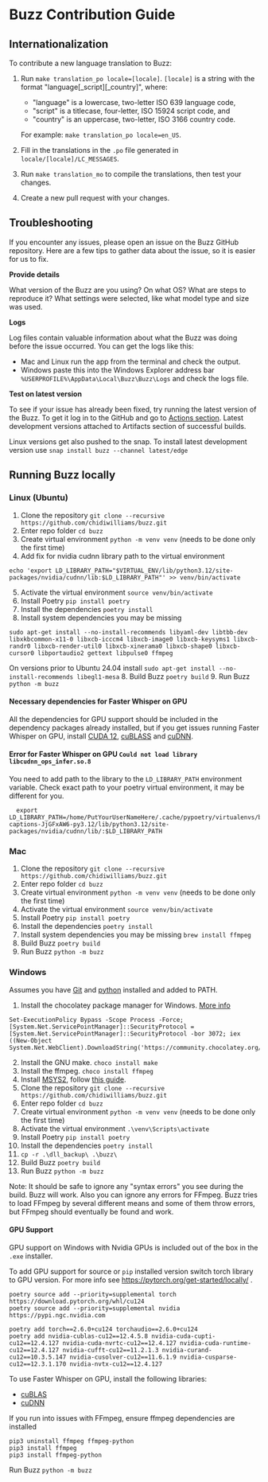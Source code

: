 # Buzz Contribution Guide

## Internationalization

To contribute a new language translation to Buzz:

1. Run `make translation_po locale=[locale]`. `[locale]` is a string with the format "language\[_script\]\[_country\]",
   where:

    - "language" is a lowercase, two-letter ISO 639 language code,
    - "script" is a titlecase, four-letter, ISO 15924 script code, and
    - "country" is an uppercase, two-letter, ISO 3166 country code.

   For example: `make translation_po locale=en_US`.

2. Fill in the translations in the `.po` file generated in `locale/[locale]/LC_MESSAGES`.
3. Run `make translation_mo` to compile the translations, then test your changes.
4. Create a new pull request with your changes.

## Troubleshooting

If you encounter any issues, please open an issue on the Buzz GitHub repository. Here are a few tips to gather data about the issue, so it is easier for us to fix.

**Provide details**

What version of the Buzz are you using? On what OS? What are steps to reproduce it? What settings were selected, like what model type and size was used.

**Logs**

Log files contain valuable information about what the Buzz was doing before the issue occurred. You can get the logs like this:
* Mac and Linux run the app from the terminal and check the output.
* Windows paste this into the Windows Explorer address bar `%USERPROFILE%\AppData\Local\Buzz\Buzz\Logs` and check the logs file.

**Test on latest version**

To see if your issue has already been fixed, try running the latest version of the Buzz. To get it log in to the GitHub and go to [Actions section](https://github.com/chidiwilliams/buzz/actions/workflows/ci.yml?query=branch%3Amain). Latest development versions attached to Artifacts section of successful builds. 

Linux versions get also pushed to the snap. To install latest development version use `snap install buzz --channel latest/edge`



## Running Buzz locally

### Linux (Ubuntu)

1. Clone the repository `git clone --recursive https://github.com/chidiwilliams/buzz.git`
2. Enter repo folder `cd buzz`
3. Create virtual environment `python -m venv venv` (needs to be done only the first time)
4. Add fix for nvidia cudnn library path to the virtual environment
```
echo 'export LD_LIBRARY_PATH="$VIRTUAL_ENV/lib/python3.12/site-packages/nvidia/cudnn/lib:$LD_LIBRARY_PATH"' >> venv/bin/activate
```
5. Activate the virtual environment `source venv/bin/activate`
6. Install Poetry `pip install poetry`
7. Install the dependencies `poetry install`
8. Install system dependencies you may be missing 
```
sudo apt-get install --no-install-recommends libyaml-dev libtbb-dev libxkbcommon-x11-0 libxcb-icccm4 libxcb-image0 libxcb-keysyms1 libxcb-randr0 libxcb-render-util0 libxcb-xinerama0 libxcb-shape0 libxcb-cursor0 libportaudio2 gettext libpulse0 ffmpeg
```
On versions prior to Ubuntu 24.04 install `sudo apt-get install --no-install-recommends libegl1-mesa`
8. Build Buzz `poetry build`
9. Run Buzz `python -m buzz`

#### Necessary dependencies for Faster Whisper on GPU

   All the dependencies for GPU support should be included in the dependency packages already installed, 
   but if you get issues running Faster Whisper on GPU, install [CUDA 12](https://developer.nvidia.com/cuda-downloads), [cuBLASS](https://developer.nvidia.com/cublas) and [cuDNN](https://developer.nvidia.com/cudnn).

#### Error for Faster Whisper on GPU `Could not load library libcudnn_ops_infer.so.8`

   You need to add path to the library to the `LD_LIBRARY_PATH` environment variable.
   Check exact path to your poetry virtual environment, it may be different for you.

```
  export LD_LIBRARY_PATH=/home/PutYourUserNameHere/.cache/pypoetry/virtualenvs/buzz-captions-JjGFxAW6-py3.12/lib/python3.12/site-packages/nvidia/cudnn/lib/:$LD_LIBRARY_PATH
```


### Mac

1. Clone the repository `git clone --recursive https://github.com/chidiwilliams/buzz.git`
2. Enter repo folder `cd buzz`
3. Create virtual environment `python -m venv venv` (needs to be done only the first time)
4. Activate the virtual environment `source venv/bin/activate`
5. Install Poetry `pip install poetry`
6. Install the dependencies `poetry install`
7. Install system dependencies you may be missing `brew install ffmpeg`
8. Build Buzz `poetry build`
9. Run Buzz `python -m buzz`



### Windows

Assumes you have [Git](https://git-scm.com/downloads) and [python](https://www.python.org/downloads) installed and added to PATH.

1. Install the chocolatey package manager for Windows. [More info](https://docs.chocolatey.org/en-us/choco/setup)
```
Set-ExecutionPolicy Bypass -Scope Process -Force; [System.Net.ServicePointManager]::SecurityProtocol = [System.Net.ServicePointManager]::SecurityProtocol -bor 3072; iex ((New-Object System.Net.WebClient).DownloadString('https://community.chocolatey.org/install.ps1'))
```
2. Install the GNU make. `choco install make`
3. Install the ffmpeg. `choco install ffmpeg`
4. Install [MSYS2](https://www.msys2.org/), follow [this guide](https://sajidifti.medium.com/how-to-install-gcc-and-gdb-on-windows-using-msys2-tutorial-0fceb7e66454).
5. Clone the repository `git clone --recursive https://github.com/chidiwilliams/buzz.git`
6. Enter repo folder `cd buzz`
7. Create virtual environment `python -m venv venv` (needs to be done only the first time)
8. Activate the virtual environment `.\venv\Scripts\activate`
9. Install Poetry `pip install poetry`
10. Install the dependencies `poetry install`
11. `cp -r .\dll_backup\ .\buzz\`
12. Build Buzz `poetry build`
13. Run Buzz `python -m buzz`

Note: It should be safe to ignore any "syntax errors" you see during the build. Buzz will work. Also you can ignore any errors for FFmpeg. Buzz tries to load FFmpeg by several different means and some of them throw errors, but FFmpeg should eventually be found and work. 

#### GPU Support

GPU support on Windows with Nvidia GPUs is included out of the box in the `.exe` installer. 

To add GPU support for source or `pip` installed version switch torch library to GPU version. For more info see https://pytorch.org/get-started/locally/ .
```
poetry source add --priority=supplemental torch https://download.pytorch.org/whl/cu124
poetry source add --priority=supplemental nvidia https://pypi.ngc.nvidia.com

poetry add torch==2.6.0+cu124 torchaudio==2.6.0+cu124
poetry add nvidia-cublas-cu12==12.4.5.8 nvidia-cuda-cupti-cu12==12.4.127 nvidia-cuda-nvrtc-cu12==12.4.127 nvidia-cuda-runtime-cu12==12.4.127 nvidia-cufft-cu12==11.2.1.3 nvidia-curand-cu12==10.3.5.147 nvidia-cusolver-cu12==11.6.1.9 nvidia-cusparse-cu12==12.3.1.170 nvidia-nvtx-cu12==12.4.127
```

To use Faster Whisper on GPU, install the following libraries:
* [cuBLAS](https://developer.nvidia.com/cublas)
* [cuDNN](https://developer.nvidia.com/cudnn)

If you run into issues with FFmpeg, ensure ffmpeg dependencies are installed
```
pip3 uninstall ffmpeg ffmpeg-python  
pip3 install ffmpeg
pip3 install ffmpeg-python
```

Run Buzz `python -m buzz`